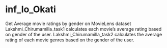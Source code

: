 # inf_lo_Okati
Get Average movie ratings by gender on MovieLens dataset
Lakshmi_Chirumamilla_task1 calculates each movie’s average rating based on gender of the user.
Lakshmi_Chirumamilla_task2 calculates the average rating of each movie genres based on the gender of the user.
